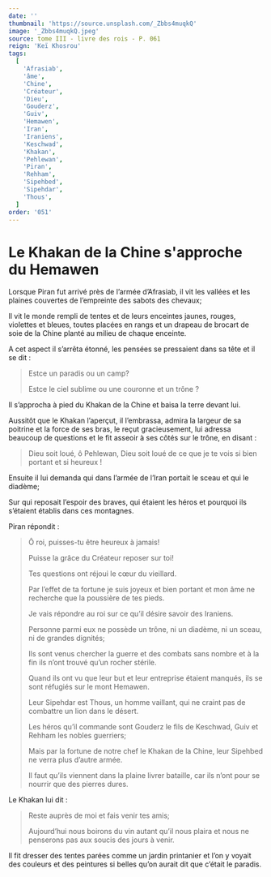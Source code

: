 ```yaml
---
date: ''
thumbnail: 'https://source.unsplash.com/_Zbbs4muqkQ'
image: '_Zbbs4muqkQ.jpeg'
source: tome III - livre des rois - P. 061
reign: 'Keï Khosrou'
tags:
  [
    'Afrasiab',
    'âme',
    'Chine',
    'Créateur',
    'Dieu',
    'Gouderz',
    'Guiv',
    'Hemawen',
    'Iran',
    'Iraniens',
    'Keschwad',
    'Khakan',
    'Pehlewan',
    'Piran',
    'Rehham',
    'Sipehbed',
    'Sipehdar',
    'Thous',
  ]
order: '051'
---
```


# Le Khakan de la Chine s'approche du Hemawen

Lorsque Piran fut arrivé près de l’armée d’Afrasiab, il vit les vallées et les plaines couvertes de l’empreinte des sabots des chevaux;

Il vit le monde rempli de tentes et de leurs enceintes jaunes, rouges, violettes et bleues, toutes placées en rangs et un drapeau de brocart de soie de la Chine planté au milieu de chaque enceinte.

A cet aspect il s’arrêta étonné, les pensées se pressaient dans sa tête et il se dit :

> Estce un paradis ou un camp?
>
> Estce le ciel sublime ou une couronne et un trône ?

Il s’approcha à pied du Khakan de la Chine et baisa la terre devant lui.

Aussitôt que le Khakan l’aperçut, il l’embrassa, admira la largeur de sa poitrine et la force de ses bras, le reçut gracieusement, lui adressa beaucoup de questions et le fit asseoir à ses côtés sur le trône, en disant :

> Dieu soit loué, ô Pehlewan, Dieu soit loué de ce que je te vois si bien portant et si heureux !

Ensuite il lui demanda qui dans l’armée de l’Iran portait le sceau et qui le diadème;

Sur qui reposait l’espoir des braves, qui étaient les héros et pourquoi ils s’étaient établis dans ces montagnes.

Piran répondit :

> Ô roi, puisses-tu être heureux à jamais!
>
> Puisse la grâce du Créateur reposer sur toi!
>
> Tes questions ont réjoui le cœur du vieillard.
>
> Par l’effet de ta fortune je suis joyeux et bien portant et mon âme ne recherche que la poussière de tes pieds.
>
> Je vais répondre au roi sur ce qu’il désire savoir des Iraniens.
>
> Personne parmi eux ne possède un trône, ni un diadème, ni un sceau, ni de grandes dignités;
>
> Ils sont venus chercher la guerre et des combats sans nombre et à la fin ils n’ont trouvé qu’un rocher stérile.
>
> Quand ils ont vu que leur but et leur entreprise étaient manqués, ils se sont réfugiés sur le mont Hemawen.
>
> Leur Sipehdar est Thous, un homme vaillant, qui ne craint pas de combattre un lion dans le désert.
>
> Les héros qu’il commande sont Gouderz le fils de Keschwad, Guiv et Rehham les nobles guerriers;
>
> Mais par la fortune de notre chef le Khakan de la Chine, leur Sipehbed ne verra plus d’autre armée.
>
> Il faut qu’ils viennent dans la plaine livrer bataille, car ils n’ont pour se nourrir que des pierres dures.

Le Khakan lui dit :

> Reste auprès de moi et fais venir tes amis;
>
> Aujourd’hui nous boirons du vin autant qu’il nous plaira et nous ne penserons pas aux soucis des jours à venir.

Il fit dresser des tentes parées comme un jardin printanier et l’on y voyait des couleurs et des peintures si belles qu’on aurait dit que c’était le paradis.
